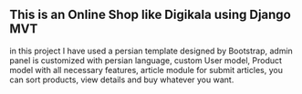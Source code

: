 <h2>This is an Online Shop like Digikala using Django MVT</h2>
in this project I have used a persian template designed by Bootstrap, 
admin panel is customized with persian language, custom User model, 
Product model with all necessary features, article module for submit articles,
you can sort products, view details and buy whatever you want.
